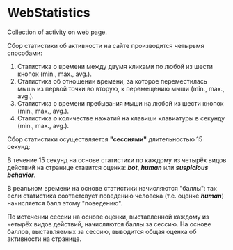 # WebStatistics

Collection of activity on web page.

Сбор статистики об активности на сайте производится четырьмя способами:

1. Статистика о времени между двумя кликами по любой из шести кнопок (min., max., avg.).
2. Статистика об отношении времени, за которое переместилась мышь из первой точки во вторую, к перемещению мыши (min., max., avg.).
3. Статистика о времени пребывания мыши на любой из шести кнопок (min., max., avg.).
4. Статистика ***о*** количестве нажатий на клавиши клавиатуры в секунду (min., max., avg.).

Сбор статистики осуществляется **"сессиями"** длительностью 15 секунд:

В течение 15 секунд на основе статистики по каждому из четырёх видов действий на странице ставится оценка: ***bot***, ***human*** или ***suspicious behavior***.

В реальном времени на основе статистики начисляются "баллы": так если статистика соответсвует поведению человека (т.е. оценке ***human***) начисляется балл этому "поведению".

По истечении сессии на основе оценки, выставленной каждому из четырёх видов действий, начисляются баллы за сессию. На основе баллов, выставляемых за сессию, выводится общая оценка об активности на странице.
